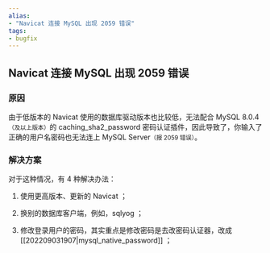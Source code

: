 ```yaml
---
alias: 
- "Navicat 连接 MySQL 出现 2059 错误"
tags: 
- bugfix
---
```


## Navicat 连接 MySQL 出现 2059 错误

### 原因

由于低版本的 Navicat 使用的数据库驱动版本也比较低，无法配合 MySQL 8.0.4 <small>（及以上版本）</small>的 caching_sha2_password 密码认证插件，因此导致了，你输入了正确的用户名密码也无法连上 MySQL Server<small>（报 2059 错误）</small>。

### 解决方案

对于这种情况，有 4 种解决办法：

1. 使用更高版本、更新的 Navicat ；

2. 换别的数据库客户端，例如，sqlyog ；

3. 修改登录用户的密码，其实重点是修改密码是去改密码认证器，改成 [[202209031907|mysql_native_password]] ；

